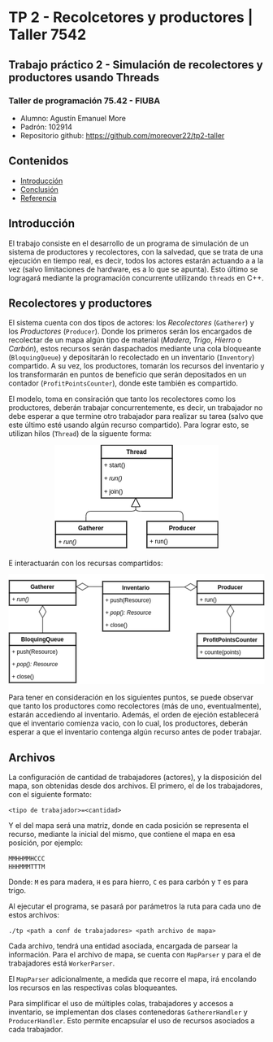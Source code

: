 # TP 2 - Recolcetores y productores | Taller 7542

## Trabajo práctico 2 - Simulación de recolectores y productores usando Threads 

### Taller de programación 75.42 - FIUBA

- Alumno: Agustín Emanuel More
- Padrón: 102914
- Repositorio github: https://github.com/moreover22/tp2-taller

Contenidos
---
- [Introducción](#Introducción)
- [Conclusión](#Conclusión)
- [Referencia](#Referencia)

Introducción
---

El trabajo consiste en el desarrollo de un programa de simulación de un sistema de productores y recolectores, con la salvedad, que se trata de una ejecución en tiempo real, es decir, todos los actores estarán actuando a a la vez (salvo limitaciones de hardware, es a lo que se apunta). Esto último se logragará mediante la programación concurrente utilizando `threads` en C++.

Recolectores y productores
---

El sistema cuenta con dos tipos de actores: los _Recolectores_ (`Gatherer`) y los _Productores_ (`Producer`). Donde los primeros serán los encargados de recolectar de un mapa algún tipo de material (_Madera_, _Trigo_, _Hierro_ o _Carbón_), estos recursos serán daspachados mediante una cola bloqueante (`BloquingQueue`) y depositarán lo recolectado en un inventario (`Inventory`) compartido. A su vez, los productores, tomarán los recursos del inventario y los transformarán en puntos de beneficio que serán depositados en un contador (`ProfitPointsCounter`), donde este también es compartido.

El modelo, toma en consiración que tanto los recolectores como los productores, deberán trabajar concurrentemente, es decir, un trabajador no debe esperar a que termine otro trabajador para realizar su tarea (salvo que este último esté usando algún recurso compartido). Para lograr esto, se utilizan hilos (`Thread`) de la siguente forma:

<p align="center">
    <img src="images/dc-thread-gatherer-producer.png">
</p>

E interactuarán con los recursas compartidos:
<p align="center">
    <img src="images/dc-shared-resources.png">
</p>

Para tener en consideración en los siguientes puntos, se puede observar que tanto los productores como recolectores (más de uno, eventualmente), estarán accediendo al inventario. Además, el orden de ejeción establecerá que el inventario comienza vacio, con lo cual, los productores, deberán esperar a que el inventario contenga algún recurso antes de poder trabajar.

Archivos
---

La configuración de cantidad de trabajadores (actores), y la disposición del mapa, son obtenidas desde dos archivos. El primero, el de los trabajadores, con el siguiente formato:

```
<tipo de trabajador>=<cantidad>
```

Y el del mapa será una matriz, donde en cada posición se representa el recurso, mediante la inicial del mismo, que contiene el mapa en esa posición, por ejemplo:

```
MMHHMMHCCC
HHHMMMTTTM
```

Donde: `M` es para madera, `H` es para hierro, `C` es para carbón y `T` es para trigo.

Al ejecutar el programa, se pasará por parámetros la ruta para cada uno de estos archivos:

```
./tp <path a conf de trabajadores> <path archivo de mapa>
```

Cada archivo, tendrá una entidad asociada, encargada de parsear la información. Para el archivo de mapa, se cuenta con `MapParser` y para el de trabajadores está `WorkerParser`.

El `MapParser` adicionalmente, a medida que recorre el mapa, irá encolando los recursos en las respectivas colas bloqueantes. 

Para simplificar el uso de múltiples colas, trabajadores y accesos a inventario, se implementan dos clases contenedoras `GathererHandler` y `ProducerHandler`. Esto permite encapsular el uso de recursos asociados a cada trabajador.


<!-- 

Modelo de threading

Consideraciones de cv and mutex

Conclusion
 -->

